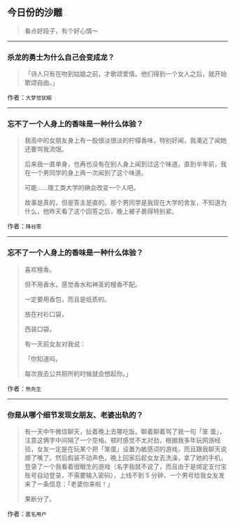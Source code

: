 ## 今日份的沙雕

> 看点好段子，有个好心情～


 
---

### 杀龙的勇士为什么自己会变成龙？

> 「诗人只有在吻到姑娘之前，才歌颂爱情。他们得到一个女人之后，就开始歌颂自由。」


作者：`大梦觉犹眠`

---

### 忘不了一个人身上的香味是一种什么体验？

> 我高中的女朋友身上有一股很淡很淡的柠檬香味，特别好闻，我凑近了闻她还要骂我流氓。
> 
> 后来我一直单身，也再也没有在别人身上闻到过这个味道，直到半年前，我在一个男同学的身上再一次闻到了这个味道。
> 
> 可能……理工类大学的确会改变一个人吧。
> 
> 故事是真的，但是答主是直的。那个男同学是我现在大学的舍友，不知道为什么，他昨天看了这个回答之后，晚上被子裹得特别紧。


作者：`降谷零`

---

### 忘不了一个人身上的香味是一种什么体验？

> 喜欢檀香。
> 
> 但不用香水，感觉香水和神圣的檀香不配。
> 
> 一定要用香包，而且是纸质的。
> 
> 放在衬衫口袋，
> 
> 西装口袋。
> 
> 有一天前女友对我说：
> 
> 「你知道吗，
> 
> 每次我去公共厕所的时候就会想起你。」


作者：`熊先生`

---

### 你是从哪个细节发现女朋友、老婆出轨的？

> 有一天中午微信聊天，扯着晚上去哪吃饭。聊着聊着骂了我一句「笨 蛋」，注意这俩字中间隔了一个空格。顿时感觉不太对劲，根据我多年玩网游经验，女友一定是在玩某个把「笨蛋」设置为敏感词的游戏，而且跟我聊天说顺了嘴了。然后假装不动声色，晚上回家后趁女友去洗澡，拿了她的手机，登录了一个我看着很眼生的游戏（名字我就不说了，而且由于是绑定支付宝账号自动登录，不需要输入密码），上线不到 5 分钟，一个男号给我女友发来了一条信息：「老婆你来啦！」
> 
> 果断分了。


作者：`匿名用户`